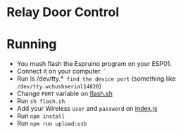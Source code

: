 # Relay Door Control

# Running 

- You mush flash the Espruino program on your ESP01. 
- Connect it on your computer. `
- Run ls /dev/tty.*` find the device port` (something like `/dev/tty.wchusbserial14620`)
- Change `PORT` variable on [flash.sh](./flash.sh)
- Run `sh flash.sh`
- Add your Wireless `user` and `password` on [index.js](./index.js)
- Run `npm install`
- Run `npm run upload:usb`

